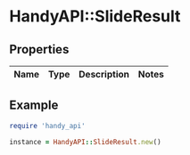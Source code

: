 # HandyAPI::SlideResult

## Properties

| Name | Type | Description | Notes |
| ---- | ---- | ----------- | ----- |

## Example

```ruby
require 'handy_api'

instance = HandyAPI::SlideResult.new()
```


